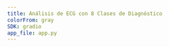 ```yaml
---
title: Análisis de ECG con 8 Clases de Diagnóstico
colorFrom: gray
SDK: gradio
app_file: app.py
---
```




